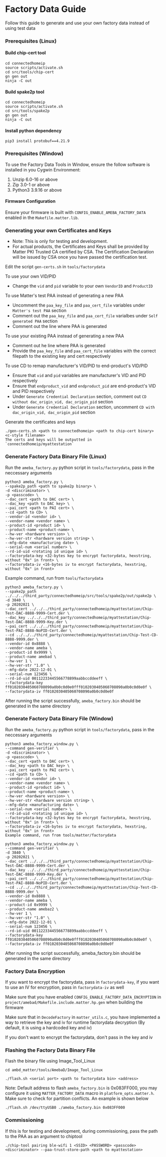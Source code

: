 # Factory Data Guide

Follow this guide to generate and use your own factory data instead of using test data

### Prerequisites (Linux)

#### Build chip-cert tool

    cd connectedhomeip
    source scripts/activate.sh
    cd src/tools/chip-cert
    gn gen out
    ninja -C out

#### Build spake2p tool

    cd connectedhomeip
    source scripts/activate.sh
    cd src/tools/spake2p
    gn gen out
    ninja -C out

#### Install python dependency

    pip3 install protobuf==4.21.9

### Prerequisites (Window)

To use the Factory Data Tools in Window, ensure the follow software is installed in you Cygwin  Environment:
1. Unzip 6.0-16 or above
2. Zip 3.0-1 or above
3. Python3 3.9.16 or above

#### Firmware Configuration

Ensure your firmware is built with `CONFIG_ENABLE_AMEBA_FACTORY_DATA` enabled in the `Makefile.matter.lib`.

### Generating your own Certificates and Keys

- Note: This is only for testing and development.
- For actual products, the Certificates and Keys shall be provided by Matter PKI Trusted CA certified by CSA. The Certification Declaration will be issued by CSA once you have passed the certification test.

Edit the script `gen-certs.sh` in `tools/factorydata`

To use your own VID/PID
- Change the `vid` and `pid` variable to your own `VendorID` and `ProductID` 

To use Matter's test PAA instead of generating a new PAA 
- Uncomment the `paa_key_file` and `paa_cert_file` variables under `Matter's test PAA` section
- Comment out the `paa_key_file` and `paa_cert_file` varialbes under `Self generated PAA` section
- Comment out the line where PAA is generated

To use your existing PAA instead of generating a new PAA
- Comment out he line where PAA is generated
- Provide the `paa_key_file` and `paa_cert_file` variables with the correct filepath to the existing key and cert respectively

To use CD to remap manufacturer's VID/PID to end-product's VID/PID
- Ensure that `vid` and `pid` variables are manufacturer's VID and PID respectively
- Ensure that `endproduct_vid` and `endproduct_pid` are end-product's VID and PID respectively
- Under `Generate Credential Declaration` section, comment out `CD without dac_origin_vid, dac_origin_pid` section
- Under `Generate Credential Declaration` section, uncomment `CD with dac_origin_vid, dac_origin_pid` section

Generate the certificates and keys

    ./gen-certs.sh <path to connectedhomeip> <path to chip-cert binary> <c-style filename>
    The certs and keys will be outputted in `connectedhomeip/myattestation`

### Generate Factory Data Binary File (Linux)

Run the `ameba_factory.py` python script in `tools/factorydata`, pass in the neccessary arguments

    python3 ameba_factory.py \
    --spake2p_path <path to spake2p binary> \
    -d <discriminator> \
    -p <passcode> \
    --dac_cert <path to DAC cert> \
    --dac_key <path to DAC key> \
    --pai_cert <path to PAI cert> \
    --cd <path to CD> \
    --vendor-id <vendor id> \
    --vendor-name <vendor name> \
    --product-id <product id> \
    --product-name <product-name> \
    --hw-ver <hardware version> \
    --hw-ver-str <hardware version string> \
    --mfg-date <manufacturing date> \
    --serial-num <serial number> \
    --rd-id-uid <rotating id unique id> \
    --factorydata-key <32-bytes key to encrypt factorydata, hexstring, without "0x" in front> \
    --factorydata-iv <16-bytes iv to encrypt factorydata, hexstring, without "0x" in front>
    
Example command, run from `tools/factorydata`

    python3 ameba_factory.py \
    --spake2p_path ../../../third_party/connectedhomeip/src/tools/spake2p/out/spake2p \
    -d 3840 \
    -p 20202021 \
    --dac_cert ../../../third_party/connectedhomeip/myattestation/Chip-Test-DAC-8888-9999-Cert.der \
    --dac_key ../../../third_party/connectedhomeip/myattestation/Chip-Test-DAC-8888-9999-Key.der \
    --pai_cert ../../../third_party/connectedhomeip/myattestation/Chip-Test-PAI-8888-NoPID-Cert.der \
    --cd ../../../third_party/connectedhomeip/myattestation/Chip-Test-CD-8888-9999.der \
    --vendor-id 0x8888 \
    --vendor-name ameba \
    --product-id 0x9999 \
    --product-name amebad \
    --hw-ver 1 \
    --hw-ver-str "1.0" \
    --mfg-date 2022-12-01 \
    --serial-num 123456 \
    --rd-id-uid 00112233445566778899aabbccddeeff \
    --factorydata-key ff0102030405060708090a0b0c0d0e0fff0102030405060708090a0b0c0d0e0f \
    --factorydata-iv ff0102030405060708090a0b0c0d0e0f

After running the script successfully, `ameba_factory.bin` should be generated in the same directory

### Generate Factory Data Binary File (Window)

Run the `ameba_factory.py` python script in `tools/factorydata`, pass in the neccessary arguments

    python3 ameba_factory_window.py \
    --command gen-verifier \
    -d <discriminator> \
    -p <passcode> \
    --dac_cert <path to DAC cert> \
    --dac_key <path to DAC key> \
    --pai_cert <path to PAI cert> \
    --cd <path to CD> \
    --vendor-id <vendor id> \
    --vendor-name <vendor name> \
    --product-id <product id> \
    --product-name <product-name> \
    --hw-ver <hardware version> \
    --hw-ver-str <hardware version string> \
    --mfg-date <manufacturing date> \
    --serial-num <serial number> \
    --rd-id-uid <rotating id unique id> \
    --factorydata-key <32-bytes key to encrypt factorydata, hexstring, without "0x" in front> \
    --factorydata-iv <16-bytes iv to encrypt factorydata, hexstring, without "0x" in front>
    Example command, run from tools/matter/factorydata

    python3 ameba_factory_window.py \
    --command gen-verifier \
    -d 3840 \
    -p 20202021 \
    --dac_cert ../../../third_party/connectedhomeip/myattestation/Chip-Test-DAC-8888-9999-Cert.der \
    --dac_key ../../../third_party/connectedhomeip/myattestation/Chip-Test-DAC-8888-9999-Key.der \
    --pai_cert ../../../third_party/connectedhomeip/myattestation/Chip-Test-PAI-8888-NoPID-Cert.der \
    --cd ../../../third_party/connectedhomeip/myattestation/Chip-Test-CD-8888-9999.der \
    --vendor-id 0x8888 \
    --vendor-name ameba \
    --product-id 0x9999 \
    --product-name amebaz2 \
    --hw-ver 1 \
    --hw-ver-str "1.0" \
    --mfg-date 2022-12-01 \
    --serial-num 123456 \
    --rd-id-uid 00112233445566778899aabbccddeeff \
    --factorydata-key ff0102030405060708090a0b0c0d0e0fff0102030405060708090a0b0c0d0e0f \
    --factorydata-iv ff0102030405060708090a0b0c0d0e0f

After running the script successfully, ameba_factory.bin should be generated in the same directory

### Factory Data Encryption

If you want to encrypt the factorydata, pass in `factorydata-key`, if you want to use an IV for encryption, pass in `factorydata-iv` as well

Make sure that you have enabled `CONFIG_ENABLE_FACTORY_DATA_ENCRYPTION` in `project/amebad/Makefile.include.matter.hp.gen` when building the firmware

Make sure that in `DecodeFactory` in `matter_utils.c`, you have implemented a way to retrieve the key and iv for runtime factorydata decryption (By default, it is using a hardcoded key and iv)

If you don't want to encrypt the factorydata, don't pass in the key and iv

### Flashing the Factory Data Binary File

Flash the binary file using Image_Tool_Linux

    cd ambd_matter/tools/AmebaD/Image_Tool_Linux

    ./flash.sh <serial port> <path to factorydata bin> <address>

Note: Default address to flash `ameba_factory.bin` is 0x083FF000, you may configure it using `MATTER_FACTORY_DATA` macro in `platform_opts.matter.h`. Make sure to check for partition conflicts.
An example is shown below

    ./flash.sh /dev/ttyUSB0 ./ameba_factory.bin 0x083FF000

### Commissioning

If this is for testing and development, during commissioning, pass the path to the PAA as an argument to chiptool

    ./chip-tool pairing ble-wifi 1 <SSID> <PASSWORD> <passcode> <discriminator> --paa-trust-store-path <path to myattestation>
